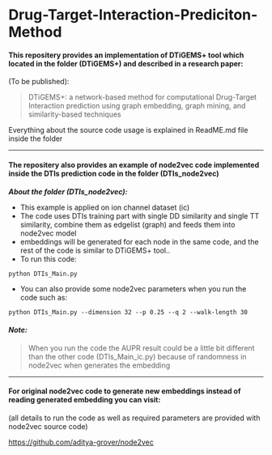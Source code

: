 # Drug-Target-Interaction-Prediciton-Method
 
#### This repositery provides an implementation of DTiGEMS+ tool  which located in the folder (DTiGEMS+) and described in a research paper:
(To be published):

> DTiGEMS+: a network-based method for computational Drug-Target Interaction prediction using graph embedding, graph mining, and similarity-based techniques

Everything about the source code usage is explained in ReadME.md file inside the folder

---

#### The repositery also provides an example of node2vec code implemented inside the DTIs prediction code in the folder (DTIs_node2vec)

 ***About the folder (DTIs_node2vec):***
 - This example is applied on ion channel dataset (ic)
 - The code uses DTIs training part with single DD similarity and single TT similarity, combine them as edgelist (graph) and feeds them into node2vec model
 - embeddings will be generated for each node in the same code, and the rest of the code is similar to DTiGEMS+ tool..
 - To run this code:
```
python DTIs_Main.py
```
- You can also provide some node2vec parameters when you run the code such as:
```
python DTIs_Main.py --dimension 32 --p 0.25 --q 2 --walk-length 30
```
 
 #### *Note:*
 >  When you run the code the AUPR result could be a little bit different than the other code (DTIs_Main_ic.py) because of randomness in node2vec when generates the embedding
 

---

#### For original node2vec code to generate new embeddings instead of reading generated embedding you can visit:

(all details to run the code as well as required parameters are provided with node2vec source code)

https://github.com/aditya-grover/node2vec
